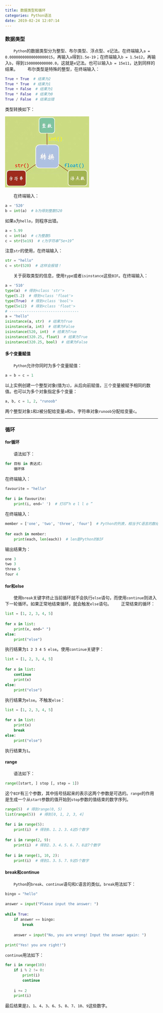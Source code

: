 ```yaml
---
title: 数据类型和循环
categories: Python语法
date: 2019-02-24 12:07:14
---
```

### 数据类型

&emsp;&emsp;`Python`的数据类型分为整型、布尔类型、浮点型、`e`记法。在终端输入`a = 0.00000000000000000015`，再输入`a`得到`1.5e-19`；在终端输入`b = 1.5e12`，再输入`b`，得到`1500000000000.0`，这就是`e`记法。也可以输入`b = 15e11`，达到同样的结果。<!--more-->
&emsp;&emsp;布尔类型是特殊的整型，在终端输入：

``` python
True + True  # 结果为2
True * True  # 结果为1
True + False  # 结果为1
True * False  # 结果为0
True / False  # 结果出错
```

类型转换如下：

<img src="./数据类型和循环/1.jpg" height="233" width="277">

&emsp;&emsp;在终端输入：

``` python
a = '520'
b = int(a)  # b为得到整数520
```

如果`a`为`hello`，则程序出错。

``` python
a = 5.99
c = int(a)  # c为整数5
c = str(5e19)  # c为字符串“5e+19”
```

注意`str`的使用，在终端输入：

``` python
str = "hello"
c = str(520)  # 这样会报错！
```

&emsp;&emsp;关于获取类型的信息，使用`type`或者`isinstance`这些`BIF`。在终端输入：

``` python
a = '510'
type(a)  # 得到<class 'str'>
type(5.2)  # 得到<class 'float'>
type(True)  # 得到<class 'bool'>
type(5e12)  # 得到<class 'float'>
# --------------------------------
a = "hello"
isinstance(a, str)  # 结果为True
isinstance(a, int)  # 结果为False
isinstance(520, int)  # 结果为True
isinstance(320.25, float)  # 结果为True
isinstance(320.25, bool)  # 结果为False
```

#### 多个变量赋值

&emsp;&emsp;`Python`允许你同时为多个变量赋值：

``` python
a = b = c = 1
```

以上实例创建一个整型对象(值为`1`)，从后向前赋值，三个变量被赋予相同的数值。也可以为多个对象指定多个变量：

``` python
a, b, c = 1, 2, "runoob"
```

两个整型对象`1`和`2`被分配给变量`a`和`b`，字符串对象`runoob`分配给变量`c`。

---

### 循环

#### for循环

&emsp;&emsp;语法如下：

``` python
for 目标 in 表达式:
    循环体
```

在终端输入：

``` python
favourite = "hello"

for i in favourite:
    print(i, end=' ')  # 打印“h e l l o ”
```

在终端输入：

``` python
member = ['one', 'two', 'three', 'four']  # Python的列表，相当于C语言的数组

for each in member:
    print(each, len(each))  # len是Python的BIF
```

输出结果为：

``` python
one 3
two 3
three 5
four 4
```

#### for和else

&emsp;&emsp;使用`break`关键字终止当前循环就不会执行`else`语句，而使用`continue`则进入下一轮循环。如果正常地结束循环，就会触发`else`语句。
&emsp;&emsp;正常结束的循环：

``` python
list = [1, 2, 3, 4, 5]

for x in list:
    print(x, end=" ")
else:
    print("else")
```

执行结果为`1 2 3 4 5 else`。使用`continue`关键字：

``` python
list = [1, 2, 3, 4, 5]

for x in list:
    continue
    print(x)
else:
    print("else")
```

执行结果为`else`。不触发`else`：

``` python
list = [1, 2, 3, 4, 5]

for x in list:
    print(x)
    break
else:
    print("else")
```

执行结果为`1`。

#### range

&emsp;&emsp;语法如下：

``` python
range([start, ] stop [, step = 1])
```

这个`BIF`有三个参数，其中括号括起来的表示这两个参数是可选的。`range`的作用是生成一个从`start`参数的值开始到`stop`参数的值结束的数字序列。

``` python
range(5)  # 得到range(0, 5)
list(range(5))  # 得到[0, 1, 2, 3, 4]

for i in range(5):
    print(i)  # 得到0、1、2、3、4这5个数字

for i in range(2, 9):
    print(i)  # 得到2、3、4、5、6、7、8这7个数字

for i in range(1, 10, 2):
    print(i)  # 得到1、3、5、7、9这5个数字
```

#### break和continue

&emsp;&emsp;`Python`的`break`、`continue`语句和`C`语言的类似。`break`用法如下：

``` python
bingo = "hello"

answer = input("Please input the answer: ")

while True:
    if answer == bingo:
        break

    answer = input("No, you are wrong! Input the answer again: ")

print("Yes! you are right!")
```

`continue`用法如下：

``` python
for i in range(10):
    if i % 2 != 0:
        print(i)
        continue

    i += 2
    print(i)
```

最后结果是`2`、`1`、`4`、`3`、`6`、`5`、`8`、`7`、`10`、`9`这些数字。